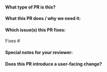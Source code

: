 <!--  Thanks for sending a pull request!  Here are some tips for you:
1. 请根据你解决问题的类型为 Pull Request 添加合适的标签。
1. Please label this pull request according to what type of issue you are addressing, especially if this is a release targeted pull request.
2. 请确保你已经添加并运行了适当的测试。
2. Ensure you have added or ran the appropriate tests for your PR.
-->

#### What type of PR is this?

<!--
添加其中一个类别：
Add one of the following kinds:

/kind bug
/kind cleanup
/kind documentation
/kind feature
/kind improvement

适当添加其中一个或多个类别（可选）：
Optionally add one or more of the following kinds if applicable:

/kind api-change
/kind deprecation
/kind failing-test
/kind flake
/kind regression
-->

#### What this PR does / why we need it:

#### Which issue(s) this PR fixes:

<!--
PR 合并时自动关闭 issue。
Automatically closes linked issue when PR is merged.

用法：`Fixes #<issue 号>`，或者 `Fixes (粘贴 issue 完整链接)`
Usage: `Fixes #<issue number>`, or `Fixes (paste link of issue)`.
-->
Fixes #

#### Special notes for your reviewer:

#### Does this PR introduce a user-facing change?

<!--
如果当前 Pull Request 的修改不会造成用户侧的任何变更，在 `release-note` 代码块儿中填写 `NONE`。
否则请填写用户侧能够理解的 Release Note。如果当前 Pull Request 包含破坏性更新（Break Change），
Release Note 需要以 `action required` 开头。
If no, just write "NONE" in the release-note block below.
If yes, a release note is required:
Enter your extended release note in the block below. If the PR requires additional action from users switching to the new release, include the string "action required".
-->

```release-note
```

